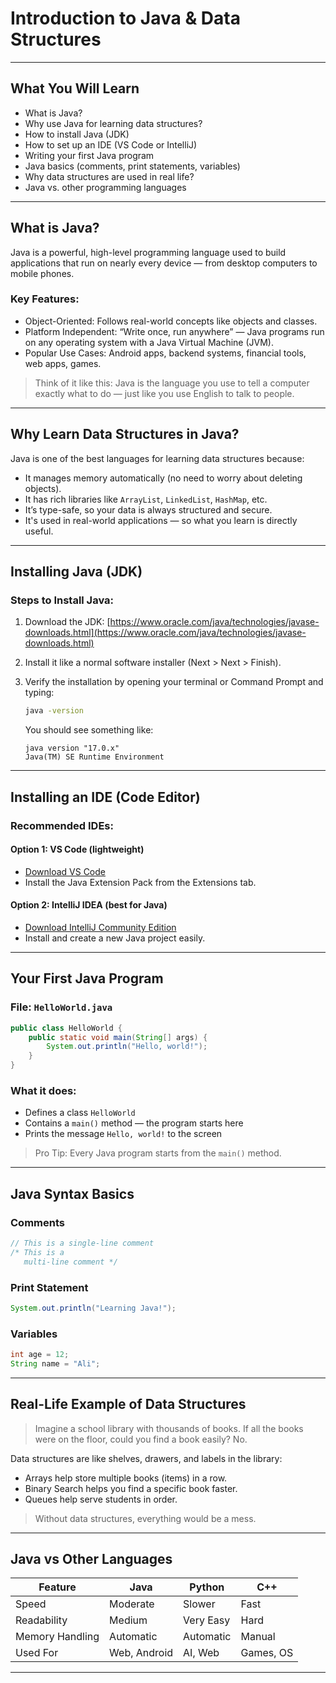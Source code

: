 # Introduction to Java & Data Structures

---

## What You Will Learn

* What is Java?
* Why use Java for learning data structures?
* How to install Java (JDK)
* How to set up an IDE (VS Code or IntelliJ)
* Writing your first Java program
* Java basics (comments, print statements, variables)
* Why data structures are used in real life?
* Java vs. other programming languages

---

## What is Java?

Java is a powerful, high-level programming language used to build applications that run on nearly every device — from desktop computers to mobile phones.

### Key Features:

* Object-Oriented: Follows real-world concepts like objects and classes.
* Platform Independent: “Write once, run anywhere” — Java programs run on any operating system with a Java Virtual Machine (JVM).
* Popular Use Cases: Android apps, backend systems, financial tools, web apps, games.

> Think of it like this: Java is the language you use to tell a computer exactly what to do — just like you use English to talk to people.

---

## Why Learn Data Structures in Java?

Java is one of the best languages for learning data structures because:

* It manages memory automatically (no need to worry about deleting objects).
* It has rich libraries like `ArrayList`, `LinkedList`, `HashMap`, etc.
* It’s type-safe, so your data is always structured and secure.
* It's used in real-world applications — so what you learn is directly useful.

---

## Installing Java (JDK)

### Steps to Install Java:

1. Download the JDK:
   [https://www.oracle.com/java/technologies/javase-downloads.html](https://www.oracle.com/java/technologies/javase-downloads.html)

2. Install it like a normal software installer (Next > Next > Finish).

3. Verify the installation by opening your terminal or Command Prompt and typing:

   ```bash
   java -version
   ```

   You should see something like:

   ```
   java version "17.0.x"
   Java(TM) SE Runtime Environment
   ```

---

## Installing an IDE (Code Editor)

### Recommended IDEs:

#### Option 1: VS Code (lightweight)

* [Download VS Code](https://code.visualstudio.com/)
* Install the Java Extension Pack from the Extensions tab.

#### Option 2: IntelliJ IDEA (best for Java)

* [Download IntelliJ Community Edition](https://www.jetbrains.com/idea/download/)
* Install and create a new Java project easily.

---

## Your First Java Program

### File: `HelloWorld.java`

```java
public class HelloWorld {
    public static void main(String[] args) {
        System.out.println("Hello, world!");
    }
}
```

### What it does:

* Defines a class `HelloWorld`
* Contains a `main()` method — the program starts here
* Prints the message `Hello, world!` to the screen

> Pro Tip: Every Java program starts from the `main()` method.

---

## Java Syntax Basics

### Comments

```java
// This is a single-line comment
/* This is a
   multi-line comment */
```

### Print Statement

```java
System.out.println("Learning Java!");
```

### Variables

```java
int age = 12;
String name = "Ali";
```

---

## Real-Life Example of Data Structures

> Imagine a school library with thousands of books.
> If all the books were on the floor, could you find a book easily? No.

Data structures are like shelves, drawers, and labels in the library:

* Arrays help store multiple books (items) in a row.
* Binary Search helps you find a specific book faster.
* Queues help serve students in order.

> Without data structures, everything would be a mess.

---

## Java vs Other Languages

| Feature         | Java         | Python    | C++       |
| --------------- | ------------ | --------- | --------- |
| Speed           | Moderate     | Slower    | Fast      |
| Readability     | Medium       | Very Easy | Hard      |
| Memory Handling | Automatic    | Automatic | Manual    |
| Used For        | Web, Android | AI, Web   | Games, OS |

---
